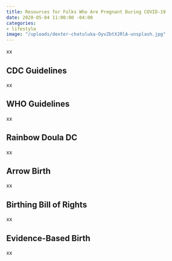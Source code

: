 ```yaml
---
title: Resources for Folks Who Are Pregnant During COVID-19
date: 2020-05-04 11:00:00 -04:00
categories:
- lifestyle
image: "/uploads/dexter-chatuluka-OyvZbtXJRlA-unsplash.jpg"
---
```


xx

## CDC Guidelines

xx

## WHO Guidelines

xx

## Rainbow Doula DC

xx

## Arrow Birth

xx

## Birthing Bill of Rights

xx

## Evidence-Based Birth

xx
